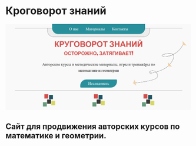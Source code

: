 # Кроговорот знаний

[![BGC](https://github.com/unhappymonday/Znaniya/blob/main/znaniya.png)](https://krugovorotznaniya.ru/index.html)

## Сайт для продвижения авторских курсов по математике и геометрии.
